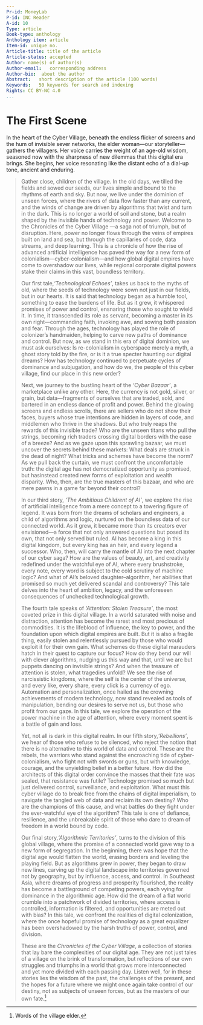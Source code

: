 ```yaml
---
Pr-id: MoneyLab
P-id: INC Reader
A-id: 10
Type: article
Book-type: anthology
Anthology item: article
Item-id: unique no.
Article-title: title of the article
Article-status: accepted
Author: name(s) of author(s)
Author-email:   corresponding address
Author-bio:  about the author
Abstract:   short description of the article (100 words)
Keywords:   50 keywords for search and indexing
Rights: CC BY-NC 4.0
...
```



# The First Scene

In the heart of the Cyber Village, beneath the endless flicker of
screens and the hum of invisible sever networks, the elder woman—our
storyteller—gathers the villagers. Her voice carries the weight of an
age-old wisdom, seasoned now with the sharpness of new dilemmas that
this digital era brings. She begins, her voice resonating like the
distant echo of a dial-up tone, ancient and enduring.
> 
> Gather close, children of the village. In the old days, we tilled the fields and sowed our seeds, our lives simple and bound to the rhythms of earth and sky. But now, we live under the dominion of unseen forces, where the rivers of data flow faster than any current, and the winds of change are driven by algorithms that twist and turn in the dark. This is no longer a world of soil and stone, but a realm shaped by the invisible hands of technology and power. Welcome to the Chronicles of the Cyber Village —a saga not of triumph, but of disruption. Here, power no longer flows through the veins of empires built on land and sea, but through the capillaries of code, data streams, and deep learning. This is a chronicle of how the rise of advanced artificial intelligence has paved the way for a new form of colonialism—cyber-colonialism—and how global digital empires have come to overshadow our lives, while regional corporate digital powers stake their claims in this vast, boundless territory.
> 
> Our first tale,*‘Technological Echoes’*, takes us back to the myths of old, where the seeds of technology were sown not just in our fields, but in our hearts. It is said that technology began as a humble tool, something to ease the burdens of life. But as it grew, it whispered promises of power and control, ensnaring those who sought to wield it. In time, it transcended its role as servant, becoming a master in its own right—commanding faith, invoking awe, and sowing both passion and fear. Through the ages, technology has played the role of colonizer’s handmaiden, helping to carve new paths of dominance and control. But now, as we stand in this era of digital dominion, we must ask ourselves: Is re-colonialism in cyberspace merely a myth, a ghost story told by the fire, or is it a true specter haunting our digital dreams? How has technology continued to perpetuate cycles of dominance and subjugation, and how do we, the people of this cyber village, find our place in this new order?
> 
> Next, we journey to the bustling heart of the *‘Cyber Bazaar’*, a marketplace unlike any other. Here, the currency is not gold, silver, or grain, but data—fragments of ourselves that are traded, sold, and bartered in an endless dance of profit and power. Behind the glowing screens and endless scrolls, there are sellers who do not show their faces, buyers whose true intentions are hidden in layers of code, and middlemen who thrive in the shadows. But who truly reaps the rewards of this invisible trade? Who are the unseen titans who pull the strings, becoming rich traders crossing digital borders with the ease of a breeze? And as we gaze upon this sprawling bazaar, we must uncover the secrets behind these markets: What deals are struck in the dead of night? What tricks and schemes have become the norm? As we pull back the curtain, we must confront the uncomfortable truth: the digital age has not democratized opportunity as promised, but hasinstead created new forms of exploitation and wealth disparity. Who, then, are the true masters of this bazaar, and who are mere pawns in a game far beyond their control?
> 
> In our third story, *‘The Ambitious Childrent of AI’*, we explore the rise of artificial intelligence from a mere concept to a towering figure of legend. It was born from the dreams of scholars and engineers, a child of algorithms and logic, nurtured on the boundless data of our connected world. As it grew, it became more than its creators ever envisioned—a force that not only answered questions but posed its own, that not only served but ruled. AI has become a king in this digital kingdom, but every king has an heir, and every legend a successor. Who, then, will carry the mantle of AI into the next chapter of our cyber saga? How are the values of beauty, art, and creativity redefined under the watchful eye of AI, where every brushstroke, every note, every word is subject to the cold scrutiny of machine logic? And what of AI’s beloved daughter–algorithm, her abilities that promised so much yet delivered scandal and controversy? This tale delves into the heart of ambition, legacy, and the unforeseen consequences of unchecked technological growth.
> 
> The fourth tale speaks of *‘Attention: Stolen Treasure’*, the most coveted prize in this digital village. In a world saturated with noise and distraction, attention has become the rarest and most precious of commodities. It is the lifeblood of influence, the key to power, and the foundation upon which digital empires are built. But it is also a fragile thing, easily stolen and relentlessly pursued by those who would exploit it for their own gain. What schemes do these digital marauders hatch in their quest to capture our focus? How do they bend our will with clever algorithms, nudging us this way and that, until we are but puppets dancing on invisible strings? And when the treasure of attention is stolen, what tragedies unfold? We see the rise of narcissistic kingdoms, where the self is the center of the universe, and every like, every share, every click is a currency of ego. Automation and personalization, once hailed as the crowning achievements of modern technology, now stand revealed as tools of manipulation, bending our desires to serve not us, but those who profit from our gaze. In this tale, we explore the operation of the power machine in the age of attention, where every moment spent is a battle of gain and loss.
> 
> Yet, not all is dark in this digital realm. In our fifth story,*‘Rebellions’*, we hear of those who refuse to be silenced, who reject the notion that there is no alternative to this world of data and control. These are the rebels, the warriors who stand against the encroaching tide of cyber-colonialism, who fight not with swords or guns, but with knowledge, courage, and the unyielding belief in a better future. How did the architects of this digital order convince the masses that their fate was sealed, that resistance was futile? Technology promised so much but just delivered control, surveillance, and exploitation. What must this cyber village do to break free from the chains of digital imperialism, to navigate the tangled web of data and reclaim its own destiny? Who are the champions of this cause, and what battles do they fight under the ever-watchful eye of the algorithm? This tale is one of defiance, resilience, and the unbreakable spirit of those who dare to dream of freedom in a world bound by code.
> 
> Our final story,*‘Algorithmic Territories’*, turns to the division of this global village, where the promise of a connected world gave way to a new form of segregation. In the beginning, there was hope that the digital age would flatten the world, erasing borders and leveling the playing field. But as algorithms grew in power, they began to draw new lines, carving up the digital landscape into territories governed not by geography, but by influence, access, and control. In Southeast Asia, where dreams of progress and prosperity flourished, the reality has become a battleground of competing powers, each vying for dominance in the algorithmic age. How did the dream of a flat world crumble into a patchwork of divided territories, where access is controlled, information is filtered, and opportunities are meted out with bias? In this tale, we confront the realities of digital colonization, where the once hopeful promise of technology as a great equalizer has been overshadowed by the harsh truths of power, control, and division. 
> 
> These are the *Chronicles of the Cyber Village*, a collection of stories that lay bare the complexities of our digital age. They are not just tales of a village on the brink of transformation, but reflections of our own struggles and triumphs in a world that grows more interconnected and yet more divided with each passing day. Listen well, for in these stories lies the wisdom of the past, the challenges of the present, and the hopes for a future where we might once again take control of our destiny, not as subjects of unseen forces, but as the masters of our own fate.[^02introduction_1]

[^02introduction_1]: Words of the village elder.

